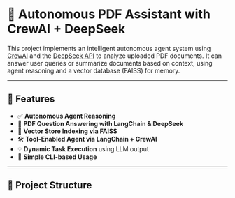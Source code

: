 # 🧠 Autonomous PDF Assistant with CrewAI + DeepSeek

This project implements an intelligent autonomous agent system using [CrewAI](https://github.com/joaomdmoura/crewAI) and the [DeepSeek API](https://deepseek.com) to analyze uploaded PDF documents. It can answer user queries or summarize documents based on context, using agent reasoning and a vector database (FAISS) for memory.

---

## 🚀 Features

- ✅ **Autonomous Agent Reasoning**
- 🔎 **PDF Question Answering with LangChain & DeepSeek**
- 📄 **Vector Store Indexing via FAISS**
- 🛠️ **Tool-Enabled Agent via LangChain + CrewAI**
- 💡 **Dynamic Task Execution** using LLM output
- 📂 **Simple CLI-based Usage**

---

## 📁 Project Structure
